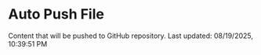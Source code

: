 # Auto Push File

Content that will be pushed to GitHub repository.
Last updated: 08/19/2025, 10:39:51 PM